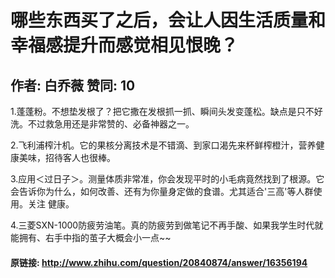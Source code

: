 # 哪些东西买了之后，会让人因生活质量和幸福感提升而感觉相见恨晚？
## 作者: 白乔薇  赞同: 10
1.蓬蓬粉。不想垫发根了？把它撒在发根抓一抓、瞬间头发变蓬松。缺点是只不好洗。不过救急用还是非常赞的、必备神器之一。  
  
2.飞利浦榨汁机。它的果核分离技术是不错滴、到家口渴先来杯鲜榨橙汁，营养健康美味，招待客人也很棒。  
  
3.应用＜过日子＞。测量体质非常准，你会发现平时的小毛病竟然找到了根源。它会告诉你为什么，如何改善、还有为你量身定做的食谱。尤其适合'三高'等人群使用。关注
健康。  
  
4.三菱SXN-1000防疲劳油笔。真的防疲劳到做笔记不再手酸、如果我学生时代就能拥有、右手中指的茧子大概会小一点~~

#### 原链接: http://www.zhihu.com/question/20840874/answer/16356194